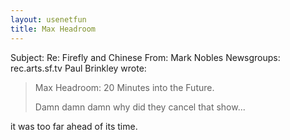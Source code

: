 ```yaml
---
layout: usenetfun
title: Max Headroom
---
```



Subject: Re: Firefly and Chinese 
From: Mark Nobles
Newsgroups: rec.arts.sf.tv
Paul Brinkley wrote:
> Max Headroom: 20 Minutes into the Future.
> 
> Damn damn damn why did they cancel that show...

it was too far ahead of its time.


   